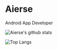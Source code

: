 # Aierse
 Android App Developer

![Aierse's github stats](https://github-readme-stats.vercel.app/api?username=Aierse&show_icons=true&theme=tokyonight)

![Top Langs](https://github-readme-stats.vercel.app/api/top-langs/?username=Aierse&layout=compact&theme=tokyonight)
